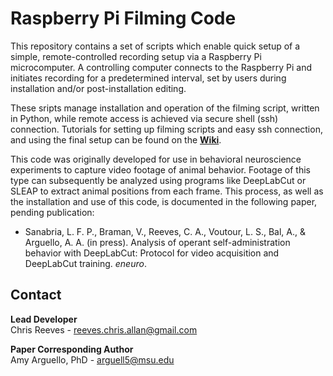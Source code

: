 # Raspberry Pi Filming Code

This repository contains a set of scripts which enable quick setup of a simple, remote-controlled recording setup via a Raspberry Pi microcomputer. A controlling computer connects to the Raspberry Pi and initiates recording for a predetermined interval, set by users during installation and/or post-installation editing.

These sripts manage installation and operation of the filming script, written in Python, while remote access is achieved via secure shell (ssh) connection. Tutorials for setting up filming scripts and easy ssh connection, and using the final setup can be found on the **[Wiki](https://github.com/reevesc7/RasPi-filming-code/wiki)**.

This code was originally developed for use in behavioral neuroscience experiments to capture video footage of animal behavior. Footage of this type can subsequently be analyzed using programs like DeepLabCut or SLEAP to extract animal positions from each frame. This process, as well as the installation and use of this code, is documented in the following paper, pending publication:
* Sanabria, L. F. P., Braman, V., Reeves, C. A., Voutour, L. S., Bal, A., & Arguello, A. A. (in press). Analysis of operant self-administration behavior with DeepLabCut: Protocol for video acquisition and DeepLabCut training. *eneuro*.

## Contact

**Lead Developer**<BR>
Chris Reeves - reeves.chris.allan@gmail.com

**Paper Corresponding Author**<BR>
Amy Arguello, PhD - arguell5@msu.edu
